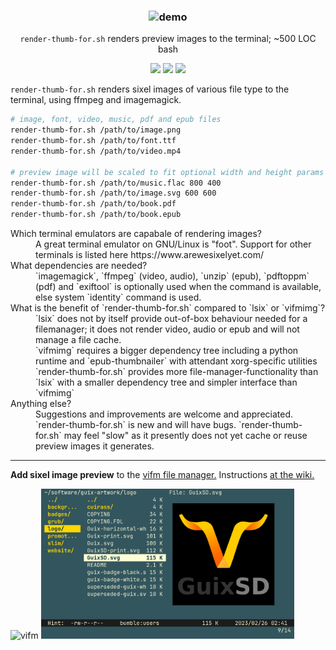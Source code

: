 <h3 align="center"><img src="./test/render-for.demo.gif" alt="demo" height="400px"></h3>
<p align="center"><code>render-thumb-for.sh</code> renders preview images to the terminal; ~500 LOC bash</p>
<p align="center">
<a href="https://github.com/iambumblehead/render-thumb-for.sh/workflows"><img src="https://github.com/iambumblehead/render-thumb-for.sh/workflows/shellcheck/badge.svg"></a>
<a href="./LICENSE.md"><img src="https://img.shields.io/badge/license-ISC-blue.svg"></a>
<a href="https://github.com/iambumblehead/render-thumb-for.sh/releases"><img src="https://img.shields.io/github/release/iambumblehead/render-thumb-for.sh.svg"></a>
</p>

`render-thumb-for.sh` renders sixel images of various file type to the terminal, using ffmpeg and imagemagick.
```bash
# image, font, video, music, pdf and epub files
render-thumb-for.sh /path/to/image.png
render-thumb-for.sh /path/to/font.ttf
render-thumb-for.sh /path/to/video.mp4

# preview image will be scaled to fit optional width and height params
render-thumb-for.sh /path/to/music.flac 800 400
render-thumb-for.sh /path/to/image.svg 600 600
render-thumb-for.sh /path/to/book.pdf
render-thumb-for.sh /path/to/book.epub
```

<dl>
  <dt>Which terminal emulators are capabale of rendering images?</dt>
  <dd>A great terminal emulator on GNU/Linux is "foot". Support for other terminals is listed here https://www.arewesixelyet.com/</dd>
  <dt>What dependencies are needed?</dt>
  <dd>`imagemagick`, `ffmpeg` (video, audio), `unzip` (epub), `pdftoppm` (pdf) and `exiftool` is optionally used when the command is available, else system `identity` command is used.</dd>
  <dt>What is the benefit of `render-thumb-for.sh` compared to `lsix` or `vifmimg`?</dt>
  <dd>`lsix` does not by itself provide out-of-box behaviour needed for a filemanager; it does not render video, audio or epub and will not manage a file cache.</dd>
  <dd>`vifmimg` requires a bigger dependency tree including a python runtime and `epub-thumbnailer` with attendant xorg-specific utilities</dd>
  <dd>`render-thumb-for.sh` provides more file-manager-functionality than `lsix` with a smaller dependency tree and simpler interface than `vifmimg`</dd>
  <dt>Anything else?</dt>
  <dd>Suggestions and improvements are welcome and appreciated. `render-thumb-for.sh` is new and will have bugs. `render-thumb-for.sh` may feel "slow" as it presently does not yet cache or reuse preview images it generates.</dd>
</dl>


----------------------------------------------

**Add sixel image preview** to the [vifm file manager.][3] Instructions [at the wiki.][3]

<div align="left">
<img src="./test/render-for-vifm.gif" alt="vifm" height="240px"> <img src="./test/render-for-miller.png" alt="vifm" height="240px">
</div>



[0]: https://img.shields.io/badge/license-ISC-blue.svg
[1]: ./LICENSE
[2]: https://github.com/vifm/vifm
[3]: https://github.com/iambumblehead/render-thumb-for.sh/wiki
